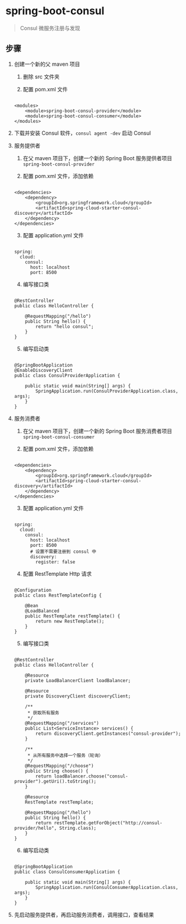 # spring-boot-consul

> Consul 微服务注册与发现

## 步骤

1. 创建一个新的父 maven 项目
	
	1. 删除 src 文件夹
	
	2. 配置 pom.xml 文件
	
	```
	
	<modules>
        <module>spring-boot-consul-provider</module>
        <module>spring-boot-consul-consumer</module>
    </modules>
	
	```

2. 下载并安装 Consul 软件，`consul agent -dev` 启动 Consul

3. 服务提供者

	1. 在父 maven 项目下，创建一个新的 Spring Boot 服务提供者项目 `spring-boot-consul-provider`
	
	2. 配置 pom.xml 文件，添加依赖

	```
	
	<dependencies>
	    <dependency>
            <groupId>org.springframework.cloud</groupId>
            <artifactId>spring-cloud-starter-consul-discovery</artifactId>
        </dependency>
	</dependencies>
	
	```
	
	3. 配置 application.yml 文件
	
	```
	
	spring:
	  cloud:
	    consul:
	      host: localhost
	      port: 8500
	
	```
	
	4. 编写接口类
	
	```
	
	@RestController
	public class HelloController {
	
	    @RequestMapping("/hello")
	    public String hello() {
	        return "hello consul";
	    }
	}
	
	```
	
	5. 编写启动类
	
	```
	
	@SpringBootApplication
	@EnableDiscoveryClient
	public class ConsulProviderApplication {
	
		public static void main(String[] args) {
			SpringApplication.run(ConsulProviderApplication.class, args);
		}
	}
	
	```

4. 服务消费者

	1. 在父 maven 项目下，创建一个新的 Spring Boot 服务消费者项目 `spring-boot-consul-consumer`
	
	2. 配置 pom.xml 文件，添加依赖

	```
	
	<dependencies>
	    <dependency>
            <groupId>org.springframework.cloud</groupId>
            <artifactId>spring-cloud-starter-consul-discovery</artifactId>
        </dependency>
	</dependencies>
	
	```
	
	3. 配置 application.yml 文件
	
	```
	
	spring:
	  cloud:
	    consul:
	      host: localhost
	      port: 8500
	      # 设置不需要注册到 consul 中
	      discovery:
	        register: false
	
	```
	
	4. 配置 RestTemplate Http 请求
	
	```
	
	@Configuration
	public class RestTemplateConfig {
	
	    @Bean
	    @LoadBalanced
	    public RestTemplate restTemplate() {
	        return new RestTemplate();
	    }
	}
	
	```

	5. 编写接口类
	
	```
	
	@RestController
	public class HelloController {
	
	    @Resource
	    private LoadBalancerClient loadBalancer;
	
	    @Resource
	    private DiscoveryClient discoveryClient;
	
	    /**
	     * 获取所有服务
	     */
	    @RequestMapping("/services")
	    public List<ServiceInstance> services() {
	        return discoveryClient.getInstances("consul-provider");
	    }
	
	    /**
	     * 从所有服务中选择一个服务（轮询）
	     */
	    @RequestMapping("/choose")
	    public String choose() {
	        return loadBalancer.choose("consul-provider").getUri().toString();
	    }
	
	    @Resource
	    RestTemplate restTemplate;
	
	    @RequestMapping("/hello")
	    public String hello() {
	        return restTemplate.getForObject("http://consul-provider/hello", String.class);
	    }
	}
	
	```
	
	6. 编写启动类
	
	```
	
	@SpringBootApplication
	public class ConsulConsumerApplication {
	
		public static void main(String[] args) {
			SpringApplication.run(ConsulConsumerApplication.class, args);
		}
	}
	
	```

5. 先启动服务提供者，再启动服务消费者，调用接口，查看结果